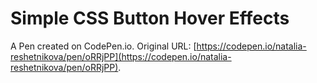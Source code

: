 # Simple CSS Button Hover Effects

A Pen created on CodePen.io. Original URL: [https://codepen.io/natalia-reshetnikova/pen/oRRjPP](https://codepen.io/natalia-reshetnikova/pen/oRRjPP).

